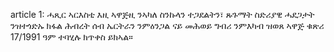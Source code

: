 article 1: ሓጺር ኣርእስቲ
እዚ ኣዋጅዚ ንኣካለ ስንኩላን ተጋደልትን፣ ጹጉማት ስድሪያዊ ሓደጋታት ንዝተጎድኡ ክፋል ሕብረት ሰብ ኤርትራን ንምዕንጋል ናይ መሕወይ ግብሪ ንምእካብ ዝወጸ ኣዋጅ ቁጽሪ 17&#x2F;1991 ዓም ተባሂሉ ክጥቀስ ይክኣል።
<ul>
</ul>